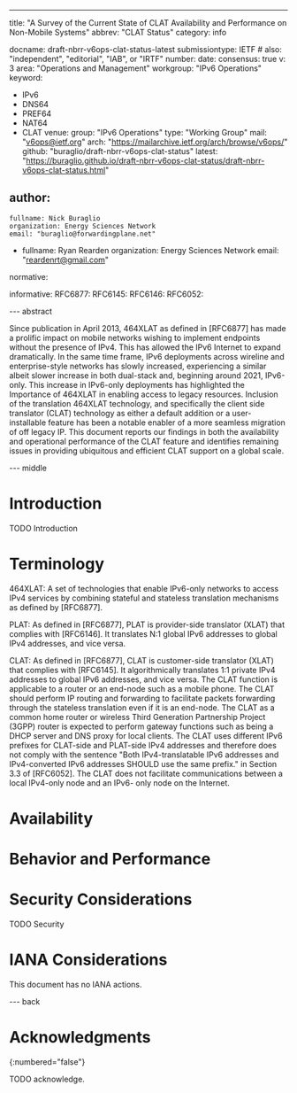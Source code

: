 ---
title: "A Survey of the Current State of CLAT Availability and Performance on Non-Mobile Systems"
abbrev: "CLAT Status"
category: info

docname: draft-nbrr-v6ops-clat-status-latest
submissiontype: IETF  # also: "independent", "editorial", "IAB", or "IRTF"
number:
date:
consensus: true
v: 3
area: "Operations and Management"
workgroup: "IPv6 Operations"
keyword:
 - IPv6
 - DNS64
 - PREF64
 - NAT64
 - CLAT
venue:
  group: "IPv6 Operations"
  type: "Working Group"
  mail: "v6ops@ietf.org"
  arch: "https://mailarchive.ietf.org/arch/browse/v6ops/"
  github: "buraglio/draft-nbrr-v6ops-clat-status"
  latest: "https://buraglio.github.io/draft-nbrr-v6ops-clat-status/draft-nbrr-v6ops-clat-status.html"

author:
 -
    fullname: Nick Buraglio
    organization: Energy Sciences Network
    email: "buraglio@forwardingplane.net"
 -
    fullname: Ryan Rearden
    organization: Energy Sciences Network
    email: "reardenrt@gmail.com"

normative:

informative:
RFC6877:
RFC6145:
RFC6146:
RFC6052:

--- abstract

Since publication in April 2013, 464XLAT as defined in [RFC6877] has made a prolific impact on mobile networks wishing to
implement endpoints without the presence of IPv4. This has allowed the IPv6 Internet to expand dramatically. In the same time frame, IPv6
deployments across wireline and enterprise-style networks has slowly increased, experiencing a similar albeit slower
increase in both dual-stack and, beginning around 2021, IPv6-only. This increase in IPv6-only deployments has highlighted the
Importance of 464XLAT in enabling access to legacy resources. Inclusion of the translation 464XLAT technology, and specifically the 
client side translator (CLAT) technology as either a default addition or a user-installable feature has been a notable enabler of a more seamless migration
of off legacy IP. This document reports our findings in both the availability and operational performance of the CLAT
feature and identifies remaining issues in providing ubiquitous and efficient CLAT support on a global scale.

--- middle

# Introduction

TODO Introduction

# Terminology

   464XLAT: A set of technologies that enable IPv6-only networks to access IPv4 services by 
            combining stateful and stateless translation mechanisms as defined by [RFC6877].

   PLAT:   As defined in [RFC6877], PLAT is provider-side translator (XLAT) that complies with
           [RFC6146].  It translates N:1 global IPv6 addresses to global
           IPv4 addresses, and vice versa.

   CLAT:    As defined in [RFC6877], CLAT is customer-side translator (XLAT) that complies with
           [RFC6145].  It algorithmically translates 1:1 private IPv4
           addresses to global IPv6 addresses, and vice versa.  The CLAT
           function is applicable to a router or an end-node such as a
           mobile phone.  The CLAT should perform IP routing and
           forwarding to facilitate packets forwarding through the
           stateless translation even if it is an end-node.  The CLAT as
           a common home router or wireless Third Generation Partnership
           Project (3GPP) router is expected to perform gateway
           functions such as being a DHCP server and DNS proxy for local
           clients.  The CLAT uses different IPv6 prefixes for CLAT-side
           and PLAT-side IPv4 addresses and therefore does not comply
           with the sentence "Both IPv4-translatable IPv6 addresses and
           IPv4-converted IPv6 addresses SHOULD use the same prefix." in
           Section 3.3 of [RFC6052].  The CLAT does not facilitate
           communications between a local IPv4-only node and an IPv6-
           only node on the Internet.

# Availability 

# Behavior and Performance

# Security Considerations

TODO Security


# IANA Considerations

This document has no IANA actions.


--- back

# Acknowledgments
{:numbered="false"}

TODO acknowledge.
